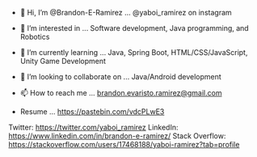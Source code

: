 - 👋 Hi, I’m @Brandon-E-Ramirez ... @yaboi_ramirez on instagram
- 👀 I’m interested in ... Software development, Java programming, and Robotics
- 🌱 I’m currently learning ... Java, Spring Boot, HTML/CSS/JavaScript, Unity Game Development
- 💞️ I’m looking to collaborate on ... Java/Android development
- 📫 How to reach me ... brandon.evaristo.ramirez@gmail.com

- Resume ... https://pastebin.com/vdcPLwE3

Twitter: https://twitter.com/yaboi_ramirez
LinkedIn: https://www.linkedin.com/in/brandon-e-ramirez/
Stack Overflow: https://stackoverflow.com/users/17468188/yaboi-ramirez?tab=profile

<!---
Brandon-E-Ramirez/Brandon-E-Ramirez is a ✨ special ✨ repository because its `README.md` (this file) appears on your GitHub profile.
You can click the Preview link to take a look at your changes.
--->
   
